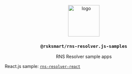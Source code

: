<p align="middle">
  <img src="https://www.rifos.org/assets/img/logo.svg" alt="logo" height="100" >
</p>
<h3 align="middle"><code>@rsksmart/rns-resolver.js-samples</code></h3>
<p align="middle">
    RNS Resolver sample apps
</p>

React.js sample: [`rns-resolver-react`](rns-resolver-react)
